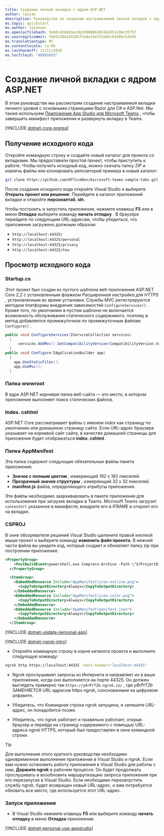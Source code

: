 ```yaml
---
title: Создание личной вкладки с ядром ASP.NET
author: laujan
description: Руководство по созданию настраиваемой личной вкладки с ядром ASP.NET.
ms.topic: quickstart
ms.author: lajanuar
ms.openlocfilehash: 3eb0c42bb81ec8b2d906863051bd551c88c35f57
ms.sourcegitcommit: fdb53284a20285f7e8a7daf25e85cb5d06c52b95
ms.translationtype: MT
ms.contentlocale: ru-RU
ms.lasthandoff: 11/11/2020
ms.locfileid: "48992633"
---
```

# <a name="create-a-personal-tab-with-aspnet-core"></a>Создание личной вкладки с ядром ASP.NET

В этом руководстве мы рассмотрим создание настраиваемой вкладки личного уровня с основными страницами Razor для C# и ASP.Net. Мы также используем [Приложение App Studio для Microsoft Teams](~/concepts/build-and-test/app-studio-overview.md) , чтобы завершить манифест приложения и развернуть вкладку в Teams.

[!INCLUDE [dotnet-core-prereq](~/includes/tabs/dotnet-core-prereq.md)]

## <a name="get-the-source-code"></a>Получение исходного кода

Откройте командную строку и создайте новый каталог для проекта со вкладками. Мы предоставили простой проект, чтобы приступить к работе. Чтобы получить исходный код, можно скачать папку ZIP и извлечь файлы или клонировать репозиторий примера в новый каталог:

```bash
git clone https://github.com/OfficeDev/microsoft-teams-sample-tabs.git
```

После создания исходного кода откройте Visual Studio и выберите **Открыть проект или решение**. Перейдите в каталог приложений вкладки и откройте **персоналтаб. sln**.

Чтобы построить и запустить приложение, нажмите клавишу **F5** или в меню **Отладка** выберите команду **начать отладку** . В браузере перейдите по следующим URL-адресам, чтобы убедиться, что приложение загружено должным образом:

- `http://localhost:44325/`
- `http://localhost:44325/personal`
- `http://localhost:44325/privacy`
- `http://localhost:44325/tou`

## <a name="review-the-source-code"></a>Просмотр исходного кода

### <a name="startupcs"></a>Startup.cs

Этот проект был создан из пустого шаблона веб-приложения ASP.NET Core 2,2 с установленным флажком *Расширенная настройка для HTTPS* , установленным во время установки. Службы MVC регистрируются методом платформы внедрения зависимостей `ConfigureServices()` . Кроме того, по умолчанию в пустом шаблоне не включается возможность обслуживания статического содержимого, поэтому в метод добавляется промежуточное по промежуточным файлам `Configure()` .

```csharp
public void ConfigureServices(IServiceCollection services)
  {
      services.AddMvc().SetCompatibilityVersion(CompatibilityVersion.Version_2_2);
  }
public void Configure(IApplicationBuilder app)
  {
    app.UseStaticFiles();
    app.UseMvc();
  }
```

### <a name="wwwroot-folder"></a>Папка wwwroot

В ядре ASP.NET корневая папка веб-сайта — это место, в котором приложение выполняет поиск статических файлов.

### <a name="indexcshtml"></a>Index. cshtml

ASP.NET Core рассматривает файлы с именем *index* как страницу по умолчанию или домашнюю страницу сайта. Если URL-адрес браузера указывает на корневой сайт сайта, в качестве домашней страницы для приложения будет отображаться **index. cshtml** .

### <a name="appmanifest-folder"></a>Папка AppManifest

Эта папка содержит следующие обязательные файлы пакета приложения:

- **Значок с полным цветом** , измеряющий 192 x 192 пикселей.
- **Прозрачный значок структуры** , измеряющий 32 x 32 пикселей.
- **manifest.js** файла, определяющего атрибуты приложения.

Эти файлы необходимо заархивировать в пакете приложения для использования при загрузке вкладки в Teams. Microsoft Teams загрузит `contentUrl` указанное в манифесте, внедрите его в IFRAME и откроет его на вкладке.

### <a name="csproj"></a>CSPROJ

В окне обозревателя решений Visual Studio щелкните правой кнопкой мыши проект и выберите команду **изменить файл проекта**. В нижней части файла вы увидите код, который создает и обновляет папку zip при построении приложения:

```xml
<PropertyGroup>
    <PostBuildEvent>powershell.exe Compress-Archive -Path \"$(ProjectDir)AppManifest\*\" -DestinationPath \"$(TargetDir)tab.zip\" -Force</PostBuildEvent>
  </PropertyGroup>

  <ItemGroup>
    <EmbeddedResource Include="AppManifest\icon-outline.png">
      <CopyToOutputDirectory>Always</CopyToOutputDirectory>
    </EmbeddedResource>
    <EmbeddedResource Include="AppManifest\icon-color.png">
      <CopyToOutputDirectory>Always</CopyToOutputDirectory>
    </EmbeddedResource>
    <EmbeddedResource Include="AppManifest\manifest.json">
      <CopyToOutputDirectory>Always</CopyToOutputDirectory>
    </EmbeddedResource>
  </ItemGroup>
```

[!INCLUDE  [dotnet-update-personal-app](~/includes/tabs/dotnet-update-personal-app.md)]

[!INCLUDE [dotnet-ngrok-intro](~/includes/tabs/dotnet-ngrok-intro.md)]

- Откройте командную строку в корне каталога проекта и выполните следующую команду:

```bash
ngrok http https://localhost:44325 -host-header="localhost:44325"
```

- Ngrok прослушивает запросы из Интернета и направляет их в ваше приложение, когда оно выполняется на порте 44325.  Он должен выглядеть примерно так `https://y8rPrT2b.ngrok.io/` , где *y8rPrT2b* ЗАМЕНЯЕТСЯ URL-адресом https ngrok, сооснованным на цифровом алфавите.

- Убедитесь, что Командная строка ngrok запущена, и запишите URL-адрес, он понадобится позже.

- Убедитесь, что *ngrok* работает и правильно работает, открыв браузер и перейдя на страницу содержимого с помощью URL-адреса ngrok HTTPS, который был предоставлен в окне командной строки.

>[!TIP]
>Для выполнения этого краткого руководства необходимо одновременное выполнение приложения в Visual Studio и ngrok. Если вам нужно остановить работу приложения в Visual Studio для работы с ним, **Держите ngrok** в рабочем процессе. Он будет продолжать прослушивать и возобновить маршрутизацию запроса приложения при его перезапуске в Visual Studio. Если необходимо перезапустить службу ngrok, будет возвращен новый URL-адрес, и вам потребуется обновить все место, где используется этот URL-адрес.

### <a name="run-your-application"></a>Запуск приложения

- В Visual Studio нажмите клавишу **F5** или выберите команду **начать отладку** в меню **Отладка** приложения.

[!INCLUDE [dotnet-personal-use-appstudio](~/includes/tabs/dotnet-personal-use-appstudio.md)]
